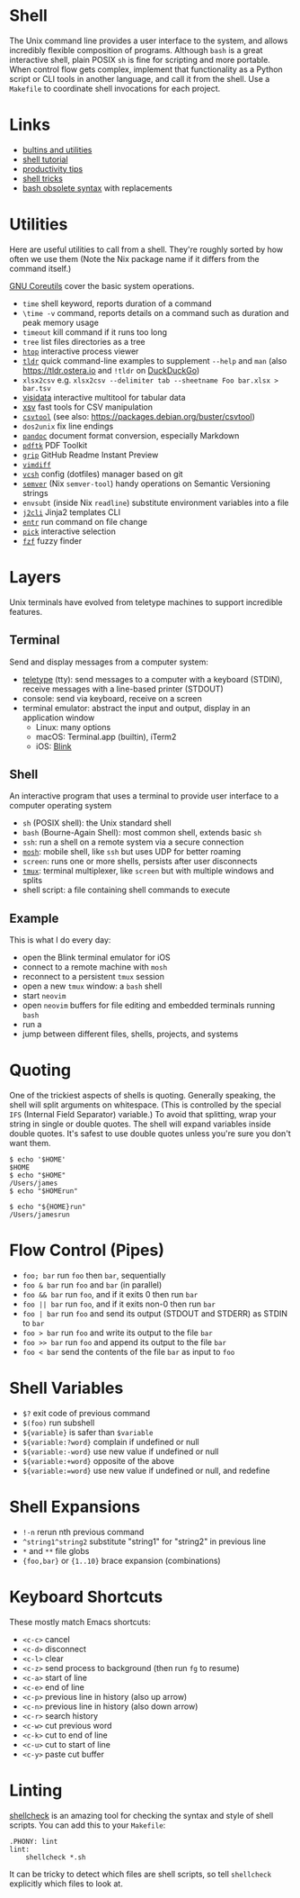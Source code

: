 # Shell

The Unix command line provides a user interface to the system,
and allows incredibly flexible composition of programs.
Although `bash` is a great interactive shell,
plain POSIX `sh` is fine for scripting and more portable.
When control flow gets complex,
implement that functionality as a Python script or CLI tools in another language,
and call it from the shell.
Use a `Makefile` to coordinate shell invocations for each project.

# Links

- [bultins and utilities](http://shellhaters.org)
- [shell tutorial](https://www.grymoire.com/Unix/Sh.html)
- [productivity tips](https://blog.balthazar-rouberol.com/shell-productivity-tips-and-tricks.html)
- [shell tricks](https://www.etalabs.net/sh_tricks.html)
- [bash obsolete syntax](https://wiki.bash-hackers.org/scripting/obsolete) with replacements

# Utilities

Here are useful utilities to call from a shell.
They're roughly sorted by how often we use them
(Note the Nix package name if it differs from the command itself.)

[GNU Coreutils](https://www.gnu.org/software/coreutils/manual/coreutils.html)
cover the basic system operations.

- `time` shell keyword, reports duration of a command
- `\time -v` command, reports details on a command such as duration and peak memory usage
- `timeout` kill command if it runs too long
- `tree` list files directories as a tree
- [`htop`](https://hisham.hm/htop/) interactive process viewer
- [`tldr`](https://tldr.sh/) quick command-line examples to supplement `--help` and `man`
  (also <https://tldr.ostera.io> and `!tldr` on [DuckDuckGo](https://duckduckgo.com))
- `xlsx2csv` e.g. `xlsx2csv --delimiter tab --sheetname Foo bar.xlsx > bar.tsv`
- [visidata](https://www.visidata.org) interactive multitool for tabular data
- [xsv](https://github.com/BurntSushi/xsv) fast tools for CSV manipulation
- [`csvtool`](https://github.com/Chris00/ocaml-csv) (see also: https://packages.debian.org/buster/csvtool)
- `dos2unix` fix line endings
- [`pandoc`](https://pandoc.org) document format conversion, especially Markdown
- [`pdftk`](https://www.pdflabs.com/tools/pdftk-the-pdf-toolkit/) PDF Toolkit
- [`grip`](https://github.com/joeyespo/grip) GitHub Readme Instant Preview
- [`vimdiff`](http://vimdoc.sourceforge.net/htmldoc/diff.html)
- [`vcsh`](https://github.com/RichiH/vcsh) config (dotfiles) manager based on git
- [`semver`](https://github.com/fsaintjacques/semver-tool) (Nix `semver-tool`)
  handy operations on Semantic Versioning strings
- `envsubt` (inside Nix `readline`) substitute environment variables into a file
- [`j2cli`](https://github.com/kolypto/j2cli) Jinja2 templates CLI
- [`entr`](http://eradman.com/entrproject/) run command on file change
- [`pick`](https://github.com/mptre/pick) interactive selection
- [`fzf`](https://github.com/junegunn/fzf) fuzzy finder

# Layers

Unix terminals have evolved from teletype machines
to support incredible features.

## Terminal

Send and display messages from a computer system:

- [teletype](https://en.wikipedia.org/wiki/Teleprinter) (tty):
  send messages to a computer with a keyboard (STDIN),
  receive messages with a line-based printer (STDOUT)
- console: send via keyboard, receive on a screen
- terminal emulator: abstract the input and output,
  display in an application window
    - Linux: many options
    - macOS: Terminal.app (builtin), iTerm2
    - iOS: [Blink](https://blink.sh)

## Shell

An interactive program that uses a terminal
to provide user interface to a computer operating system

- `sh` (POSIX shell): the Unix standard shell
- `bash` (Bourne-Again Shell): most common shell, extends basic `sh`
- `ssh`: run a shell on a remote system via a secure connection
- [`mosh`](https://mosh.org): mobile shell, like `ssh` but uses UDP for better roaming
- `screen`: runs one or more shells, persists after user disconnects
- [`tmux`](https://github.com/tmux/tmux): terminal multiplexer,
  like `screen` but with multiple windows and splits
- shell script: a file containing shell commands to execute

## Example

This is what I do every day:

- open the Blink terminal emulator for iOS
- connect to a remote machine with `mosh`
- reconnect to a persistent `tmux` session
- open a new `tmux` window: a `bash` shell
- start `neovim`
- open `neovim` buffers for file editing
  and embedded terminals running `bash`
- run a 
- jump between different files, shells, projects, and systems

# Quoting

One of the trickiest aspects of shells is quoting.
Generally speaking, the shell will split arguments on whitespace.
(This is controlled by the special `IFS` (Internal Field Separator) variable.)
To avoid that splitting, wrap your string in single or double quotes.
The shell will expand variables inside double quotes.
It's safest to use double quotes unless you're sure you don't want them.

```shell
$ echo '$HOME'
$HOME
$ echo "$HOME"
/Users/james
$ echo "$HOMErun"

$ echo "${HOME}run"
/Users/jamesrun
```

# Flow Control (Pipes)

- `foo; bar` run `foo` then `bar`, sequentially
- `foo & bar` run `foo` and `bar` (in parallel)
- `foo && bar` run `foo`, and if it exits 0 then run `bar`
- `foo || bar` run `foo`, and if it exits non-0 then run `bar`
- `foo | bar` run `foo` and send its output (STDOUT and STDERR) as STDIN to `bar`
- `foo > bar` run `foo` and write its output to the file `bar`
- `foo >> bar` run `foo` and append its output to the file `bar`
- `foo < bar` send the contents of the file `bar` as input to `foo`

# Shell Variables

- `$?` exit code of previous command
- `$(foo)` run subshell
- `${variable}` is safer than `$variable`
- `${variable:?word}` complain if undefined or null
- `${variable:-word}` use new value if undefined or null
- `${variable:+word}` opposite of the above
- `${variable:=word}` use new value if undefined or null, and redefine

# Shell Expansions

- `!-n` rerun nth previous command
- `^string1^string2` substitute "string1" for "string2" in previous line
- `*` and `**` file globs
- `{foo,bar}` or `{1..10}` brace expansion (combinations)

# Keyboard Shortcuts

These mostly match Emacs shortcuts:

- `<c-c>` cancel
- `<c-d>` disconnect
- `<c-l>` clear
- `<c-z>` send process to background (then run `fg` to resume)
- `<c-a>` start of line
- `<c-e>` end of line
- `<c-p>` previous line in history (also up arrow)
- `<c-n>` previous line in history (also down arrow)
- `<c-r>` search history
- `<c-w>` cut previous word
- `<c-k>` cut to end of line
- `<c-u>` cut to start of line
- `<c-y>` paste cut buffer

# Linting

[shellcheck](https://www.shellcheck.net) is an amazing tool
for checking the syntax and style of shell scripts.
You can add this to your `Makefile`:

```make
.PHONY: lint
lint:
	shellcheck *.sh
```

It can be tricky to detect which files are shell scripts,
so tell `shellcheck` explicitly which files to look at.
